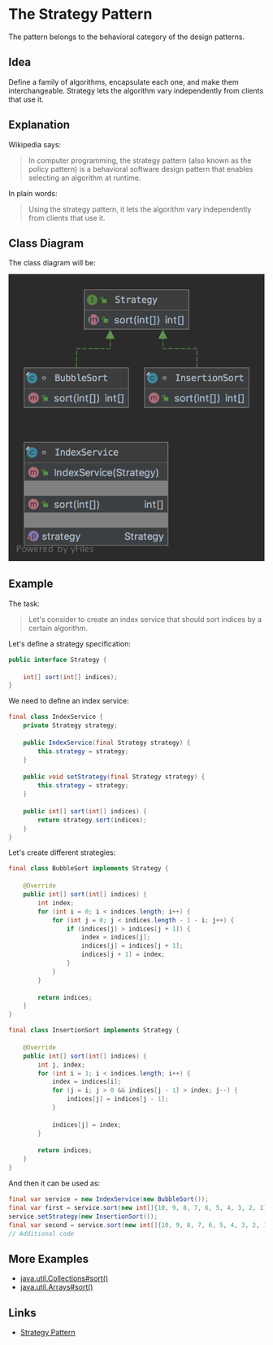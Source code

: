 # The Strategy Pattern

The pattern belongs to the behavioral category of the design patterns.

## Idea 

Define a family of algorithms, encapsulate each one, and make them interchangeable. Strategy lets the algorithm vary 
independently from clients that use it.

## Explanation

Wikipedia says:

> In computer programming, the strategy pattern (also known as the policy pattern) is a behavioral software design 
pattern that enables selecting an algorithm at runtime.

In plain words:

> Using the strategy pattern, it lets the algorithm vary independently from clients that use it.

## Class Diagram

The class diagram will be:

![alt text](../etc/strategy.png "Strategy class diagram")

## Example

The task:

> Let's consider to create an index service that should sort indices by a certain algorithm. 

Let's define a strategy specification:

```java
public interface Strategy {

    int[] sort(int[] indices);
}
```

We need to define an index service:

```java
final class IndexService {
    private Strategy strategy;

    public IndexService(final Strategy strategy) {
        this.strategy = strategy;
    }

    public void setStrategy(final Strategy strategy) {
        this.strategy = strategy;
    }

    public int[] sort(int[] indices) {
        return strategy.sort(indices);
    }
}
```

Let's create different strategies:

```java
final class BubbleSort implements Strategy {

    @Override
    public int[] sort(int[] indices) {
        int index;
        for (int i = 0; i < indices.length; i++) {
            for (int j = 0; j < indices.length - 1 - i; j++) {
                if (indices[j] > indices[j + 1]) {
                    index = indices[j];
                    indices[j] = indices[j + 1];
                    indices[j + 1] = index;
                }
            }
        }

        return indices;
    }
}
```

```java
final class InsertionSort implements Strategy {

    @Override
    public int[] sort(int[] indices) {
        int j, index;
        for (int i = 1; i < indices.length; i++) {
            index = indices[i];
            for (j = i; j > 0 && indices[j - 1] > index; j--) {
                indices[j] = indices[j - 1];
            }

            indices[j] = index;
        }

        return indices;
    }
}
```

And then it can be used as:

```java
final var service = new IndexService(new BubbleSort());
final var first = service.sort(new int[]{10, 9, 8, 7, 6, 5, 4, 3, 2, 1});
service.setStrategy(new InsertionSort());
final var second = service.sort(new int[]{10, 9, 8, 7, 6, 5, 4, 3, 2, 1});
// Additional code
```

## More Examples

* [java.util.Collections#sort()](https://docs.oracle.com/en/java/javase/11/docs/api/java.base/java/util/Collections.html#sort(java.util.List,java.util.Comparator))
* [java.util.Arrays#sort()](https://docs.oracle.com/en/java/javase/11/docs/api/java.base/java/util/Arrays.html#sort(T[],java.util.Comparator))

## Links

* [Strategy Pattern](https://en.wikipedia.org/wiki/Strategy_pattern)